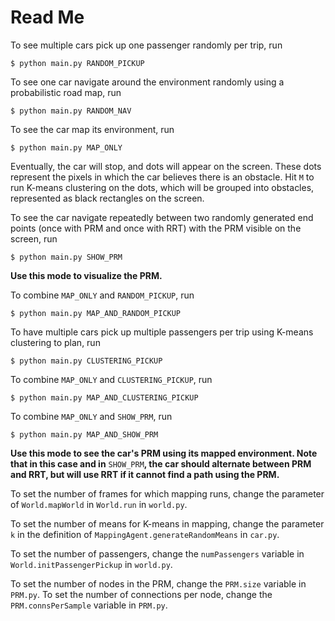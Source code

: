# Read Me
To see multiple cars pick up one passenger randomly per trip, run  
```
$ python main.py RANDOM_PICKUP
```  


To see one car navigate around the environment randomly using a probabilistic road map, run  
```
$ python main.py RANDOM_NAV
```  

To see the car map its environment, run   
```
$ python main.py MAP_ONLY
```  
Eventually, the car will stop, and dots will appear on the screen. These dots represent the pixels in which the car believes there is an obstacle. Hit `M` to run K-means clustering on the dots, which will be grouped into obstacles, represented as black rectangles on the screen.  

To see the car navigate repeatedly between two randomly generated end points (once with PRM and once with RRT) with the PRM visible on the screen, run  
```
$ python main.py SHOW_PRM
```  
**Use this mode to visualize the PRM.**  

To combine `MAP_ONLY` and `RANDOM_PICKUP`, run  
```
$ python main.py MAP_AND_RANDOM_PICKUP
```  

To have multiple cars pick up multiple passengers per trip using K-means clustering to plan, run  
```
$ python main.py CLUSTERING_PICKUP
```  

To combine `MAP_ONLY` and `CLUSTERING_PICKUP`, run  
```
$ python main.py MAP_AND_CLUSTERING_PICKUP
```  

To combine `MAP_ONLY` and `SHOW_PRM`, run  
```
$ python main.py MAP_AND_SHOW_PRM
```  
**Use this mode to see the car's PRM using its mapped environment. Note that in this case and in** `SHOW_PRM`**, the car should alternate between PRM and RRT, but will use RRT if it cannot find a path using the PRM.** 

To set the number of frames for which mapping runs, change the parameter of `World.mapWorld` in `World.run` in `world.py`.   
 
To set the number of means for K-means in mapping, change the parameter `k` in the definition of `MappingAgent.generateRandomMeans` in `car.py`.  

To set the number of passengers, change the `numPassengers` variable in `World.initPassengerPickup` in `world.py`.  

To set the number of nodes in the PRM, change the `PRM.size` variable in `PRM.py`. To set the number of connections per node, change the `PRM.connsPerSample` variable in `PRM.py`.

